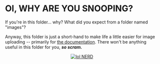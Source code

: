 # OI, WHY ARE YOU SNOOPING?

If you're in this folder... why? What did you expect from a folder named "images"?

Anyway, this folder is just a short-hand to make life a little easier for image uploading -- primarily for [the documentation](/Docs.md). There won't be anything useful in this folder for you, ***so scram.***

<p align=center><a href="https://github.com/EarthToAccess/Eos/blob/master/README.md"><img src="https://github.com/EarthToAccess/Eos/blob/master/images/duck trantrum.gif" alt="lol NERD" border="0"></a></p>
